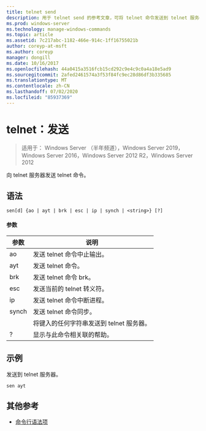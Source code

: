 ```yaml
---
title: telnet send
description: 用于 telnet send 的参考文章，可将 telnet 命令发送到 telnet 服务器。
ms.prod: windows-server
ms.technology: manage-windows-commands
ms.topic: article
ms.assetid: 7c217abc-1182-466e-914c-1ff16755021b
author: coreyp-at-msft
ms.author: coreyp
manager: dongill
ms.date: 10/16/2017
ms.openlocfilehash: 44a0415a3516fcb15cd292c9e4c9c0a4a18e5ad9
ms.sourcegitcommit: 2afed2461574a3f53f84fc9ec28d86df3b335685
ms.translationtype: MT
ms.contentlocale: zh-CN
ms.lasthandoff: 07/02/2020
ms.locfileid: "85937369"
---
```

# <a name="telnet-send"></a>telnet：发送

> 适用于： Windows Server （半年频道），Windows Server 2019，Windows Server 2016，Windows Server 2012 R2，Windows Server 2012

向 telnet 服务器发送 telnet 命令。

## <a name="syntax"></a>语法
```
sen[d] {ao | ayt | brk | esc | ip | synch | <string>} [?]
```
#### <a name="parameters"></a>参数

| 参数 |                     说明                      |
|-----------|------------------------------------------------------|
|    ao     |       发送 telnet 命令中止输出。        |
|    ayt    |       发送 telnet 命令。       |
|    brk    |            发送 telnet 命令 brk。            |
|    esc    |      发送当前的 telnet 转义符。      |
|    ip     |     发送 telnet 命令中断进程。     |
|   synch   |           发送 telnet 命令同步。           |
| <string>  | 将键入的任何字符串发送到 telnet 服务器。 |
|     ?     |     显示与此命令相关联的帮助。      |

## <a name="examples"></a>示例
发送到 telnet 服务器。
```
sen ayt
```
## <a name="additional-references"></a>其他参考
- [命令行语法项](command-line-syntax-key.md)
